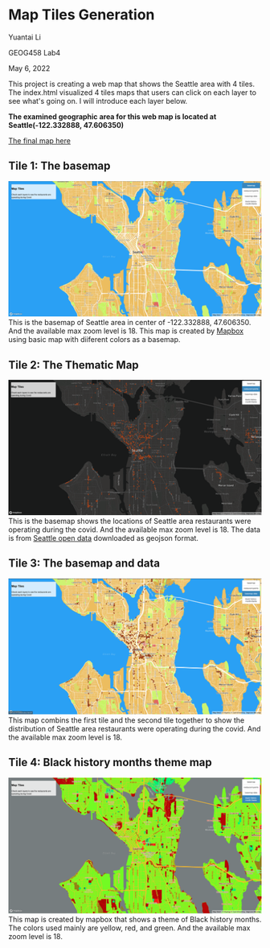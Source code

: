 # Map Tiles Generation

Yuantai Li

GEOG458 Lab4

May 6, 2022

This project is creating a web map that shows the Seattle area with 4 tiles. The index.html visualized 4 tiles maps that users can click on each layer to see what's going on. I will introduce each layer below.

**The examined geographic area for this web map is located at Seattle(-122.332888, 47.606350)**

[The final map here](https://yuantai-li.github.io/geog458-lab4/)
## Tile 1: The basemap
![](img/tile1.png)
This is the basemap of Seattle area in center of -122.332888, 47.606350. And the available max zoom level is 18.  This map is created by [Mapbox](https://studio.mapbox.com/) using basic map with diiferent colors as a basemap.

## Tile 2: The Thematic Map
![](img/tile2.png)
This is the basemap shows the locations of Seattle area restaurants were operating during the covid. And the available max zoom level is 18. The data is from [Seattle open data](https://data.seattle.gov/dataset/Restaurants-Operating-during-COVID19/im7u-fmi8) downloaded as geojson format.

## Tile 3: The basemap and data
![](img/tile3.png)
This map combins the first tile and the second tile together to show the distribution of Seattle area restaurants were operating during the covid. And the available max zoom level is 18.

## Tile 4: Black history months theme map
![](img/tile4.png)
This map is created by mapbox that shows a theme of Black history months. The colors used mainly are yellow, red, and green. And the available max zoom level is 18.

